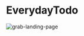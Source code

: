 # EverydayTodo

 ![grab-landing-page](https://github.com/doyeon326/MyPersonalMovieTheater/blob/master/gif/secondPage.gif)
